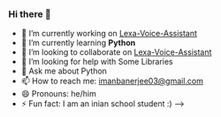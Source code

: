 ### Hi there 👋

- 🔭 I’m currently working on [Lexa-Voice-Assistant](https://github.com/ImanBanerjee/Voice-Assistant-)
- 🌱 I’m currently learning **Python**
- 👯 I’m looking to collaborate on [Lexa-Voice-Assistant](https://github.com/ImanBanerjee/Voice-Assistant-)
- 🤔 I’m looking for help with Some Libraries
- 💬 Ask me about Python
- 📫 How to reach me: imanbanerjee03@gmail.com
- 😄 Pronouns: he/him
- ⚡ Fun fact: I am an inian school student :)
-->
